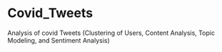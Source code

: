 # Covid_Tweets
Analysis of covid Tweets (Clustering of Users, Content Analysis, Topic Modeling, and Sentiment Analysis)
